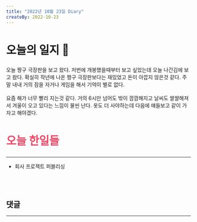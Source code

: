 ```yaml
---
title: "2022년 10월 23일 Diary"
createBy: 2022-10-23
---
```



##  <h2 style="font-size: 30px">오늘의 일지 🎪</h2>
오늘 짱구 극장판을 보고 왔다. 저번에 개봉했을때부터 보고 싶었는데 오늘 나간김에 보고 왔다. 확실히 작년에 나온 짱구 극장판보다는 재밌었고 돈이 아깝지 않은것 같다. 주말 내내 거의 잠을 자거나 게임을 해서 기억이 별로 없다.
<br>
<br>
요즘 해가 너무 빨리 지는것 같다. 거의 6시만 넘어도 밖이 깜깜해지고 날씨도 쌀쌀해져서 겨울이 오고 있다는 느낌이 물씬 난다. 옷도 더 사야하는데 다음에 얘들보고 같이 가자고 해야겠다.



## <h2 style="color: #ee4867; font-size: 30px">오늘 한일들</h2>
--- 
- 회사 프로젝트 퍼블리싱

<br>
<br>

## 댓글
---
<br>

<Comment />
